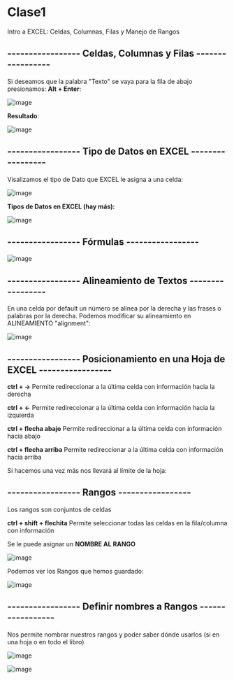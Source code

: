 # Clase1
Intro a EXCEL: Celdas, Columnas, Filas y Manejo de Rangos

## ----------------- Celdas, Columnas y Filas -----------------
Si deseamos que la palabra "Texto" se vaya para la fila de abajo presionamos: **Alt + Enter**:

![image](https://github.com/SergioABS-EXCEL/Clase1/assets/154264004/7192cfab-6439-469f-b561-8498d8dd6ecb)

**Resultado**:

![image](https://github.com/SergioABS-EXCEL/Clase1/assets/154264004/d562cb65-9500-4b5d-a6af-82c2878846b1)

## ----------------- Tipo de Datos en EXCEL -----------------

Visalizamos el tipo de Dato que EXCEL le asigna a una celda:

![image](https://github.com/SergioABS-EXCEL/Clase1/assets/154264004/2141efb3-84cf-4797-bbd3-8ee784a886e3)

**Tipos de Datos en EXCEL (hay más):**

![image](https://github.com/SergioABS-EXCEL/Clase1/assets/154264004/43055051-57e5-4472-94fa-d7de232f2cbb)

## ----------------- Fórmulas -----------------

![image](https://github.com/SergioABS-EXCEL/Clase1/assets/154264004/65ab8b47-9163-429a-acd4-c530133ac5cc)

## ----------------- Alineamiento de Textos -----------------

En una celda por default un número se alínea por la derecha y las frases o palabras por la derecha. Podemos modificar su alineamiento en ALINEAMIENTO "alignment":

![image](https://github.com/SergioABS-EXCEL/Clase1/assets/154264004/e34e508c-8a07-4dea-92d2-e35b35fd61d6)

## ----------------- Posicionamiento en una Hoja de EXCEL -----------------

**ctrl + ->** Permite redireccionar a la última celda con información hacia la derecha

**ctrl + <-** Permite redireccionar a la última celda con información hacia la izquierda

**ctrl + flecha abajo** Permite redireccionar a la última celda con información hacia abajo

**ctrl + flecha arriba** Permite redireccionar a la última celda con información hacia arriba

Si hacemos una vez más nos llevará al límite de la hoja:

## ----------------- Rangos -----------------

Los rangos son conjuntos de celdas

**ctrl + shift + flechita** Permite seleccionar todas las celdas en la fila/columna con información

Se le puede asignar un **NOMBRE AL RANGO**

![image](https://github.com/SergioABS-EXCEL/Clase1/assets/154264004/79ffa8a0-a74c-4647-9e1b-5dd6b36b0281)

Podemos ver los Rangos que hemos guardado:

![image](https://github.com/SergioABS-EXCEL/Clase1/assets/154264004/ea03bedc-dcfd-4f0b-a9a6-425efb0402b0)

## ----------------- Definir nombres a Rangos -----------------
Nos permite nombrar nuestros rangos y poder saber dónde usarlos (si en una hoja o en todo el libro)

![image](https://github.com/SergioABS-EXCEL/Clase1/assets/154264004/54997c5a-18a8-4fc2-81b5-7300ab7940e0)

![image](https://github.com/SergioABS-EXCEL/Clase1/assets/154264004/e0a67bad-65b4-4986-b5e0-e379abcd14ca)


